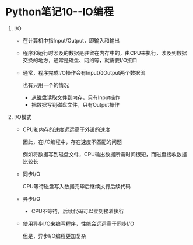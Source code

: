 # Python笔记10--IO编程

1. I/O

   + 在计算机中指Input/Output，即输入和输出

   + 程序和运行时涉及的数据是驻留在内存中的，由CPU来执行，涉及到数据交换的地方，通常是磁盘、网络等，就需要I/O接口

   + 通常，程序完成I/O操作会有Input和Output两个数据流

     也有只用一个的情况

     + 从磁盘读取文件到内存，只有Input操作
     + 把数据写到磁盘文件，只有Output操作

2. I/O模式

   + CPU和内存的速度远远高于外设的速度

     因此，在I/O编程中，存在速度不匹配的问题

     例如将数据写到磁盘文件，CPU输出数据所需时间很短，而磁盘接收数据比较长

   + 同步I/O

     CPU等待磁盘写入数据完毕后继续执行后续代码

   + 异步I/O

     + CPU不等待，后续代码可以立刻接着执行

   + 使用异步I/O来编写程序，性能会远远高于同步I/O

     但是，异步I/O编程更加复杂

     